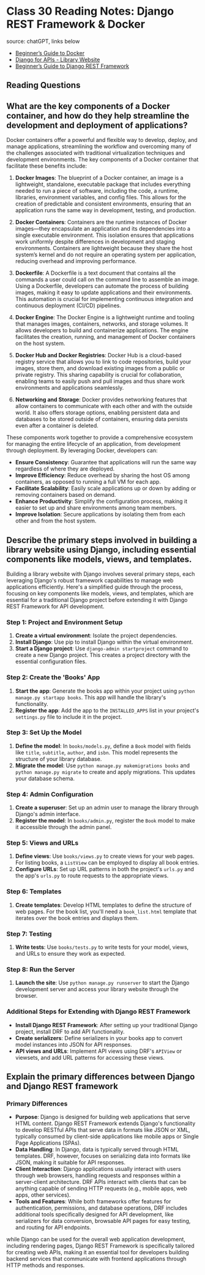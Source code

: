 # Class 30 Reading Notes: Django REST Framework & Docker

source: chatGPT, links below

- [Beginner’s Guide to Docker](https://wsvincent.com/beginners-guide-to-docker/)
- [Django for APIs - Library Website](https://djangoforapis.com/library-website-and-api/)
- [Beginner’s Guide to Django REST Framework](https://learndjango.com/tutorials/official-django-rest-framework-tutorial-beginners)

## Reading Questions

## What are the key components of a Docker container, and how do they help streamline the development and deployment of applications?

Docker containers offer a powerful and flexible way to develop, deploy, and manage applications, streamlining the workflow and overcoming many of the challenges associated with traditional virtualization techniques and development environments. The key components of a Docker container that facilitate these benefits include:

1. **Docker Images**: The blueprint of a Docker container, an image is a lightweight, standalone, executable package that includes everything needed to run a piece of software, including the code, a runtime, libraries, environment variables, and config files. This allows for the creation of predictable and consistent environments, ensuring that an application runs the same way in development, testing, and production.

2. **Docker Containers**: Containers are the runtime instances of Docker images—they encapsulate an application and its dependencies into a single executable environment. This isolation ensures that applications work uniformly despite differences in development and staging environments. Containers are lightweight because they share the host system’s kernel and do not require an operating system per application, reducing overhead and improving performance.

3. **Dockerfile**: A Dockerfile is a text document that contains all the commands a user could call on the command line to assemble an image. Using a Dockerfile, developers can automate the process of building images, making it easy to update applications and their environments. This automation is crucial for implementing continuous integration and continuous deployment (CI/CD) pipelines.

4. **Docker Engine**: The Docker Engine is a lightweight runtime and tooling that manages images, containers, networks, and storage volumes. It allows developers to build and containerize applications. The engine facilitates the creation, running, and management of Docker containers on the host system.

5. **Docker Hub and Docker Registries**: Docker Hub is a cloud-based registry service that allows you to link to code repositories, build your images, store them, and download existing images from a public or private registry. This sharing capability is crucial for collaboration, enabling teams to easily push and pull images and thus share work environments and applications seamlessly.

6. **Networking and Storage**: Docker provides networking features that allow containers to communicate with each other and with the outside world. It also offers storage options, enabling persistent data and databases to be stored outside of containers, ensuring data persists even after a container is deleted.

These components work together to provide a comprehensive ecosystem for managing the entire lifecycle of an application, from development through deployment. By leveraging Docker, developers can:

- **Ensure Consistency**: Guarantee that applications will run the same way regardless of where they are deployed.
- **Improve Efficiency**: Reduce overhead by sharing the host OS among containers, as opposed to running a full VM for each app.
- **Facilitate Scalability**: Easily scale applications up or down by adding or removing containers based on demand.
- **Enhance Productivity**: Simplify the configuration process, making it easier to set up and share environments among team members.
- **Improve Isolation**: Secure applications by isolating them from each other and from the host system.

## Describe the primary steps involved in building a library website using Django, including essential components like models, views, and templates.

Building a library website with Django involves several primary steps, each leveraging Django's robust framework capabilities to manage web applications efficiently. Here's a simplified guide through the process, focusing on key components like models, views, and templates, which are essential for a traditional Django project before extending it with Django REST Framework for API development.

### Step 1: Project and Environment Setup
1. **Create a virtual environment**: Isolate the project dependencies.
2. **Install Django**: Use pip to install Django within the virtual environment.
3. **Start a Django project**: Use `django-admin startproject` command to create a new Django project. This creates a project directory with the essential configuration files.

### Step 2: Create the 'Books' App
1. **Start the app**: Generate the books app within your project using `python manage.py startapp books`. This app will handle the library's functionality.
2. **Register the app**: Add the app to the `INSTALLED_APPS` list in your project's `settings.py` file to include it in the project.

### Step 3: Set Up the Model
1. **Define the model**: In `books/models.py`, define a `Book` model with fields like `title`, `subtitle`, `author`, and `isbn`. This model represents the structure of your library database.
2. **Migrate the model**: Use `python manage.py makemigrations books` and `python manage.py migrate` to create and apply migrations. This updates your database schema.

### Step 4: Admin Configuration
1. **Create a superuser**: Set up an admin user to manage the library through Django's admin interface.
2. **Register the model**: In `books/admin.py`, register the `Book` model to make it accessible through the admin panel.

### Step 5: Views and URLs
1. **Define views**: Use `books/views.py` to create views for your web pages. For listing books, a `ListView` can be employed to display all book entries.
2. **Configure URLs**: Set up URL patterns in both the project's `urls.py` and the app's `urls.py` to route requests to the appropriate views.

### Step 6: Templates
1. **Create templates**: Develop HTML templates to define the structure of web pages. For the book list, you'll need a `book_list.html` template that iterates over the book entries and displays them.

### Step 7: Testing
1. **Write tests**: Use `books/tests.py` to write tests for your model, views, and URLs to ensure they work as expected.

### Step 8: Run the Server
1. **Launch the site**: Use `python manage.py runserver` to start the Django development server and access your library website through the browser.

### Additional Steps for Extending with Django REST Framework
- **Install Django REST Framework**: After setting up your traditional Django project, install DRF to add API functionality.
- **Create serializers**: Define serializers in your books app to convert model instances into JSON for API responses.
- **API views and URLs**: Implement API views using DRF's `APIView` or viewsets, and add URL patterns for accessing these views.

## Explain the primary differences between Django and Django REST framework

### Primary Differences

- **Purpose**: Django is designed for building web applications that serve HTML content. Django REST Framework extends Django's functionality to develop RESTful APIs that serve data in formats like JSON or XML, typically consumed by client-side applications like mobile apps or Single Page Applications (SPAs).
- **Data Handling**: In Django, data is typically served through HTML templates. DRF, however, focuses on serializing data into formats like JSON, making it suitable for API responses.
- **Client Interaction**: Django applications usually interact with users through web browsers, handling requests and responses within a server-client architecture. DRF APIs interact with clients that can be anything capable of sending HTTP requests (e.g., mobile apps, web apps, other services).
- **Tools and Features**: While both frameworks offer features for authentication, permissions, and database operations, DRF includes additional tools specifically designed for API development, like serializers for data conversion, browsable API pages for easy testing, and routing for API endpoints.

while Django can be used for the overall web application development, including rendering pages, Django REST Framework is specifically tailored for creating web APIs, making it an essential tool for developers building backend services that communicate with frontend applications through HTTP methods and responses.